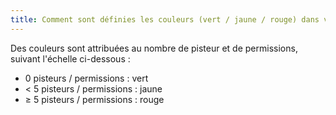 ```yaml
---
title: Comment sont définies les couleurs (vert / jaune / rouge) dans vos rapports ?
---
```


Des couleurs sont attribuées au nombre de pisteur et de permissions, suivant l'échelle ci-dessous :

* 0 pisteurs / permissions : vert
* &lt; 5 pisteurs / permissions : jaune
* &ge; 5 pisteurs / permissions : rouge

